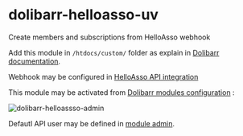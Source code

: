 # dolibarr-helloasso-uv
Create members and subscriptions from HelloAsso webhook

Add this module in `/htdocs/custom/` folder as explain in [Dolibarr documentation](https://wiki.dolibarr.org/index.php/D%C3%A9veloppement_module#Cr.C3.A9er_un_module).

Webhook may be configured in [HelloAsso API integration](https://admin.helloasso.com/<your-org>/integrations)

This module may be activated from [Dolibarr modules configuration](https://<your-dolibarr>/admin/modules.php?mainmenu=home) :

<img alt="dolibarr-helloassso-admin" src="https://github.com/user-attachments/assets/8bcbebd8-e806-4192-a3d4-90e316741dcc" />

Defautl API user may be defined in [module admin](https://<your-dolibarr>/custom/helloasso/admin/helloasso.php).
